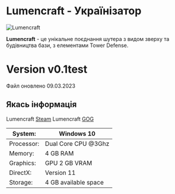# Lumencraft - Українізатор
![Lumencraft](https://cdn.cloudflare.steamstatic.com/steam/apps/1713810/header_alt_assets_1.jpg?t=1677695357)

**Lumencraft** - це унікальне поєднання шутера з видом зверху та будівництва бази, з елементами Tower Defense.


# Version v0.1test

Файл оновлено 09.03.2023

## Якась інформація

Lumencraft [Steam](https://store.steampowered.com/app/1713810/Lumencraft/)
Lumencraft [GOG](https://www.gog.com/en/game/lumencraft)




| System:     | Windows 10 |
| ------------|-------------- |
| Processor:  | Dual Core CPU @3Ghz  |
| Memory:     |   4 GB RAM  |
| Graphics:   | GPU 2 GB VRAM  |
| DirectX:    |   Version 11  |
| Storage:    | 4 GB available space  |
```
